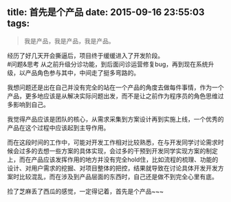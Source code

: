title: 首先是个产品
date: 2015-09-16 23:55:03
tags:
---
>我是产品，我是产品，我是产品。

经历了好几天开会撕逼后，项目终于缓缓进入了开发阶段。  
#问题&思考
从之前升级分诊功能，到后面问诊运营修复bug，再到现在系统升级，以产品角色参与其中，中间走了挺多弯路的。  

我想问题还是出在自己并没有完全的站在一个产品的角度去做每件事情，作为一个产品，更多地应该是从解决实际问题出发，而不是让之前作为程序员的角色思维过多影响到自己。  

我觉得产品应该是团队的核心，从需求采集到方案设计再到实施上线，一个优秀的产品在这个过程中应该起到主导作用。

而在这段时间的工作中，可能对开发工作相对比较熟悉，在与开发同学讨论需求时候会过多的去想一些方案的具体实现，会过多的干预到开发同学实现方案的制定上，而在产品应该发挥作用的地方并没有完全hold住，比如流程的梳理、功能的设计、对用户需求的挖掘、对项目整体的把控，结果就导致在讨论具体开发开发方案时比较混乱，而在涉及到产品层面的东西时，自己还是做不到完全心里有底。

捡了芝麻丢了西瓜的感觉，一定得记着，首先是个产品~~~

